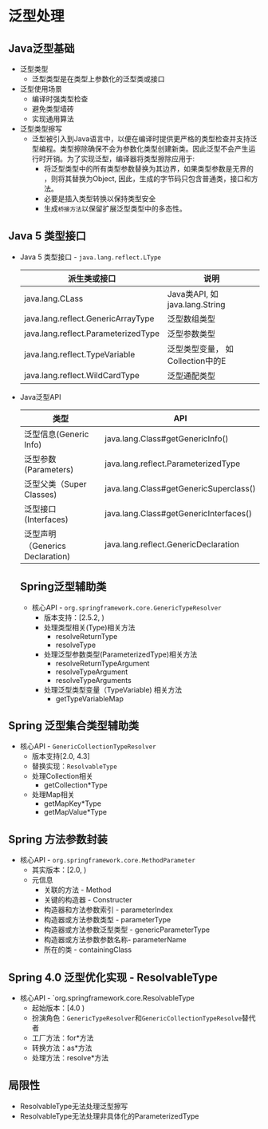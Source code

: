 # 泛型处理

## Java泛型基础

- 泛型类型
  - 泛型类型是在类型上参数化的泛型类或接口
- 泛型使用场景
  - 编译时强类型检查
  - 避免类型墙砖
  - 实现通用算法
- 泛型类型擦写
  - 泛型被引入到Java语言中，以便在编译时提供更严格的类型检查并支持泛型编程。类型擦除确保不会为参数化类型创建新类。因此泛型不会产生运行时开销。为了实现泛型，编译器将类型擦除应用于:
    - 将泛型类型中的所有类型参数替换为其边界，如果类型参数是无界的 ，则将其替换为Object, 因此，生成的字节码只包含普通类，接口和方法。
    - 必要是插入类型转换以保持类型安全
    - 生成`桥接方法`以保留扩展泛型类型中的多态性。

## Java 5 类型接口

- Java 5 类型接口 - `java.lang.reflect.LType`

  | 派生类或接口                        | 说明                                |
  | ----------------------------------- | ----------------------------------- |
  | java.lang.CLass                     | Java类API, 如 java.lang.String      |
  | java.lang.reflect.GenericArrayType  | 泛型数组类型                        |
  | java.lang.reflect.ParameterizedType | 泛型参数类型                        |
  | java.lang.reflect.TypeVariable      | 泛型类型变量， 如Collection<E>中的E |
  | java.lang.reflect.WildCardType      | 泛型通配类型                        |

- Java泛型API

  | 类型                            | API                                    |
  | ------------------------------- | -------------------------------------- |
  | 泛型信息(Generic Info)          | java.lang.Class#getGenericInfo()       |
  | 泛型参数(Parameters)            | java.lang.reflect.ParameterizedType    |
  | 泛型父类（Super Classes)        | java.lang.Class#getGenericSuperclass() |
  | 泛型接口(Interfaces)            | java.lang.Class#getGenericInterfaces() |
  | 泛型声明（Generics Declaration) | java.lang.reflect.GenericDeclaration   |

  ## Spring泛型辅助类

  - 核心API - `org.springframework.core.GenericTypeResolver`
    - 版本支持：[2.5.2, )
    - 处理类型相关(Type)相关方法
      - resolveReturnType
      - resolveType
    - 处理泛型参数类型(ParameterizedType)相关方法
      - resolveReturnTypeArgument
      - resolveTypeArgument
      - resolveTypeArguments
    - 处理泛型类型变量（TypeVariable) 相关方法
      - getTypeVariableMap

## Spring 泛型集合类型辅助类

- 核心API - `GenericCollectionTypeResolver`
  - 版本支持[2.0, 4.3]
  - 替换实现：`ResolvableType`
  - 处理Collection相关
    - getCollection*Type
  - 处理Map相关
    - getMapKey*Type
    - getMapValue*Type

## Spring 方法参数封装

- 核心API - `org.springframework.core.MethodParameter`
  - 其实版本：[2.0, )
  - 元信息
    - 关联的方法 - Method
    - 关键的构造器 - Constructer
    - 构造器和方法参数索引 - parameterIndex
    - 构造器或方法参数类型 - parameterType
    - 构造器或方法参数泛型类型 - genericParameterType
    - 构造器或方法参数参数名称- parameterName
    - 所在的类 - containingClass

## Spring 4.0 泛型优化实现 - ResolvableType

- 核心API - `org.springframework.core.ResolvableType
  - 起始版本：[4.0 )
  - 扮演角色：`GenericTypeResolver`和`GenericCollectionTypeResolve`替代者
  - 工厂方法：for*方法
  - 转换方法：as*方法
  - 处理方法：resolve*方法

## 局限性

- ResolvableType无法处理泛型擦写
- ResolvableType无法处理非具体化的ParameterizedType